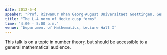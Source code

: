```yaml
---
date: 2012-5-4
speaker: "Prof. Rizwanur Khan Georg-August Universitaet Goettingen, Germany"
title: "The L-4 norm of Hecke cusp forms"
time: "4:00 - 5:00 p.m." 
venue: "Department of Mathematics, Lecture Hall I"
---
```

This talk is on a topic in number theory, but should be accessible to a general mathematical audience.
